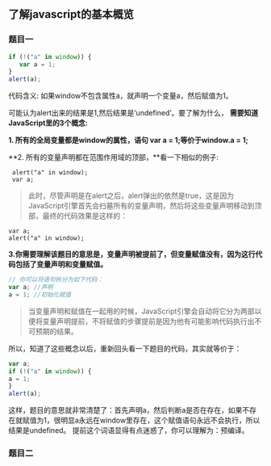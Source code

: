 ## 了解javascript的基本概览

### 题目一
```javascript
if (!("a" in window)) {
   var a = 1;
}
alert(a);
```
代码含义: 如果window不包含属性a，就声明一个变量a，然后赋值为1。

可能认为alert出来的结果是1,然后结果是‘undefined’。要了解为什么， **需要知道JavaScript里的3个概念:**

**1. 所有的全局变量都是window的属性，语句 var a = 1;等价于window.a = 1;**

**2. 所有的变量声明都在范围作用域的顶部，**看一下相似的例子:
  ```javscript
   alert("a" in window);
   var a;
  ```
>此时，尽管声明是在alert之后，alert弹出的依然是true，这是因为JavaScript引擎首先会扫墓所有的变量声明，然后将这些变量声明移动到顶部，最终的代码效果是这样的：
   ```
   var a;
   alert("a" in window);
   ```

**3.你需要理解该题目的意思是，变量声明被提前了，但变量赋值没有，因为这行代码包括了变量声明和变量赋值。**
```javascript
// 你可以将语句拆分为如下代码：
var a; //声明
a = 1; //初始化赋值
```
>当变量声明和赋值在一起用的时候，JavaScript引擎会自动将它分为两部以便将变量声明提前，不将赋值的步骤提前是因为他有可能影响代码执行出不可预期的结果。

所以，知道了这些概念以后，重新回头看一下题目的代码，其实就等价于：
```javascript
var a;
if (!("a" in window)) {
a = 1;
}
alert(a);
```
这样，题目的意思就非常清楚了：首先声明a，然后判断a是否在存在，如果不存在就赋值为1，很明显a永远在window里存在，这个赋值语句永远不会执行，所以结果是undefined。
提前这个词语显得有点迷惑了，你可以理解为：预编译。





### 题目二
```javascript

```
